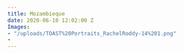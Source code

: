 ```yaml
---
title: Mozambieque
date: 2020-06-10 12:02:00 Z
Images:
- "/uploads/TOAST%20Portraits_RachelRoddy-14%201.png"
- 
---
```


